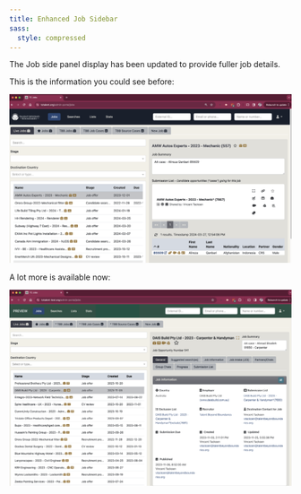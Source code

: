 ```yaml
---
title: Enhanced Job Sidebar
sass:
  style: compressed
---
```


The Job side panel display has been updated to provide fuller job details.

This is the information you could see before:

<div class="card-image-container">
  <img src="./../assets/images/v221/Before.png" 
        alt="Previous Job Sidebar" class="card-image">
</div>

A lot more is available now:

<div class="card-image-container">
  <img src="./../assets/images/v221/After.png" 
        alt="New Job Sidebar" class="card-image">
</div>
